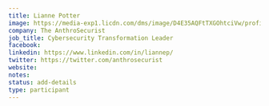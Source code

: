 ```yaml
---
title: Lianne Potter
image: https://media-exp1.licdn.com/dms/image/D4E35AQFtTXGOhtciVw/profile-framedphoto-shrink_800_800/0/1621594745973?e=1622296800&v=beta&t=UrkyqC33Mju5qCPoe_GAi-S89eDdggtNFZhEPn1LTsE
company: The AnthroSecurist
job_title: Cybersecurity Transformation Leader 
facebook:
linkedin: https://www.linkedin.com/in/liannep/
twitter: https://twitter.com/anthrosecurist
website: 
notes:
status: add-details
type: participant
---
```

